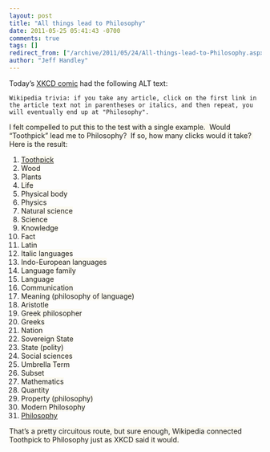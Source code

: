 ```yaml
---
layout: post
title: "All things lead to Philosophy"
date: 2011-05-25 05:41:43 -0700
comments: true
tags: []
redirect_from: ["/archive/2011/05/24/All-things-lead-to-Philosophy.aspx/", "/archive/2011/05/24/all-things-lead-to-philosophy.aspx"]
author: "Jeff Handley"
---
```

<!-- more -->
<p>Today’s <a href="http://www.xkcd.com/903/" target="_blank">XKCD comic</a> had the following ALT text:</p>  <p><code>Wikipedia trivia: if you take any article, click on the first link in the article text not in parentheses or italics, and then repeat, you will eventually end up at "Philosophy".</code></p>  <p><font style="background-color: #fcfaf0">I felt compelled to put this to the test with a single example.  Would “Toothpick” lead me to Philosophy?  If so, how many clicks would it take?  Here is the result:</font></p>  <ol>   <li><font style="background-color: #fcfaf0"><a href="http://en.wikipedia.org/wiki/Toothpick" target="_blank">Toothpick</a></font></li>  <li><font style="background-color: #fcfaf0">Wood</font></li>  <li><font style="background-color: #fcfaf0">Plants</font></li>  <li><font style="background-color: #fcfaf0">Life</font></li>  <li><font style="background-color: #fcfaf0">Physical body</font></li>  <li><font style="background-color: #fcfaf0">Physics</font></li>  <li><font style="background-color: #fcfaf0">Natural science</font></li>  <li><font style="background-color: #fcfaf0">Science</font></li>  <li><font style="background-color: #fcfaf0">Knowledge</font></li>  <li><font style="background-color: #fcfaf0">Fact</font></li>  <li><font style="background-color: #fcfaf0">Latin</font></li>  <li><font style="background-color: #fcfaf0">Italic languages</font></li>  <li><font style="background-color: #fcfaf0">Indo-European languages</font></li>  <li><font style="background-color: #fcfaf0">Language family</font></li>  <li><font style="background-color: #fcfaf0">Language</font></li>  <li><font style="background-color: #fcfaf0">Communication</font></li>  <li><font style="background-color: #fcfaf0">Meaning (philosophy of language)</font></li>  <li><font style="background-color: #fcfaf0">Aristotle</font></li>  <li><font style="background-color: #fcfaf0">Greek philosopher</font></li>  <li><font style="background-color: #fcfaf0">Greeks</font></li>  <li><font style="background-color: #fcfaf0">Nation</font></li>  <li><font style="background-color: #fcfaf0">Sovereign State</font></li>  <li><font style="background-color: #fcfaf0">State (polity)</font></li>  <li><font style="background-color: #fcfaf0">Social sciences</font></li>  <li><font style="background-color: #fcfaf0">Umbrella Term</font></li>  <li><font style="background-color: #fcfaf0">Subset</font></li>  <li><font style="background-color: #fcfaf0">Mathematics</font></li>  <li><font style="background-color: #fcfaf0">Quantity</font></li>  <li><font style="background-color: #fcfaf0">Property (philosophy)</font></li>  <li><font style="background-color: #fcfaf0">Modern Philosophy</font></li>  <li><font style="background-color: #fcfaf0"><a href="http://en.wikipedia.org/wiki/Philosophy" target="_blank">Philosophy</a></font></li> </ol>  <p><font style="background-color: #fcfaf0">That’s a pretty circuitous route, but sure enough, Wikipedia connected Toothpick to Philosophy just as XKCD said it would.</font></p>


